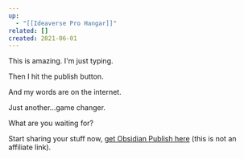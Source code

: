 ```yaml
---
up:
  - "[[Ideaverse Pro Hangar]]"
related: []
created: 2021-06-01
---
```

This is amazing. I'm just typing. 

Then I hit the publish button.

And my words are on the internet.

Just another...game changer.

What are you waiting for?

Start sharing your stuff now, [get Obsidian Publish here](https://obsidian.md/publish) (this is not an affiliate link).